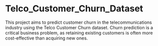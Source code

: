 # Telco_Customer_Churn_Dataset
This project aims to predict customer churn in the telecommunications industry using the Telco Customer Churn dataset. Churn prediction is a critical business problem, as retaining existing customers is often more cost-effective than acquiring new ones.
